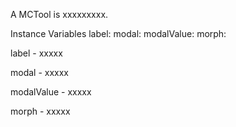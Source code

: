 A MCTool is xxxxxxxxx.Instance Variables	label:		<Object>	modal:		<Object>	modalValue:		<Object>	morph:		<Object>label	- xxxxxmodal	- xxxxxmodalValue	- xxxxxmorph	- xxxxx